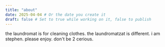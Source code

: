 ```yaml
---
title: "about"
date: 2025-04-04 # Or the date you create it
draft: false # Set to true while working on it, false to publish
---
```

the laundromat is for cleaning clothes.
the laundromatzat is different.
i am stephen.
please enjoy.
don't be 2 cerious. 